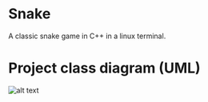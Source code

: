 # Snake
A classic snake game in C++ in a linux terminal.

# Project class diagram (UML)
![alt text](https://github.com/greg-lee-surf/Snake/ClassDiagram.png)
